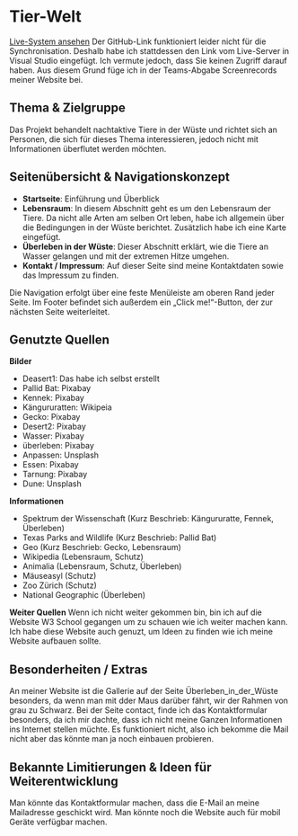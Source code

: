 # Tier-Welt

[Live-System ansehen](https://pi-ranja.github.io/Tierwelt/)
Der GitHub-Link funktioniert leider nicht für die Synchronisation. Deshalb habe ich stattdessen den Link vom Live-Server in Visual Studio eingefügt. Ich vermute jedoch, dass Sie keinen Zugriff darauf haben. Aus diesem Grund füge ich in der Teams-Abgabe Screenrecords meiner Website bei.

## Thema & Zielgruppe
Das Projekt behandelt nachtaktive Tiere in der Wüste und richtet sich an Personen, die sich für dieses Thema interessieren, jedoch nicht mit Informationen überflutet werden möchten.

## Seitenübersicht & Navigationskonzept

- **Startseite**: Einführung und Überblick
- **Lebensraum**: In diesem Abschnitt geht es um den Lebensraum der Tiere. Da nicht alle Arten am selben Ort leben, habe ich allgemein über die Bedingungen in der Wüste berichtet. Zusätzlich habe ich eine Karte eingefügt.
- **Überleben in der Wüste**: Dieser Abschnitt erklärt, wie die Tiere an Wasser gelangen und mit der extremen Hitze umgehen.
- **Kontakt / Impressum**: Auf dieser Seite sind meine Kontaktdaten sowie das Impressum zu finden.

Die Navigation erfolgt über eine feste Menüleiste am oberen Rand jeder Seite. Im Footer befindet sich außerdem ein „Click me!“-Button, der zur nächsten Seite weiterleitet.

## Genutzte Quellen

**Bilder**
- Deasert1: Das habe ich selbst erstellt
- Pallid Bat: Pixabay
- Kennek: Pixabay
- Kängururatten: Wikipeia
- Gecko: Pixabay
- Desert2: Pixabay
- Wasser: Pixabay
- überleben: Pixabay
- Anpassen: Unsplash
- Essen: Pixabay
- Tarnung: Pixabay
- Dune: Unsplash


**Informationen**
- Spektrum der Wissenschaft (Kurz Beschrieb: Kängururatte, Fennek, Überleben)
- Texas Parks and Wildlife (Kurz Beschrieb: Pallid Bat)
- Geo (Kurz Beschrieb: Gecko, Lebensraum)
- Wikipedia (Lebensraum, Schutz)
- Animalia (Lebensraum, Schutz, Überleben)
- Mäuseasyl (Schutz)
- Zoo Zürich (Schutz)
- National Geographic (Überleben)

**Weiter Quellen**
Wenn ich nicht weiter gekommen bin, bin ich auf die Website W3 School gegangen um zu schauen wie ich weiter machen kann. 
Ich habe diese Website auch genuzt, um Ideen zu finden wie ich meine Website aufbauen sollte.

## Besonderheiten / Extras
An meiner Website ist die Gallerie auf der Seite Überleben_in_der_Wüste besonders, da wenn man mit dder Maus darüber fährt, wir der Rahmen von grau zu Schwarz.
Bei der Seite contact, finde ich das Kontaktformular besonders, da ich mir dachte, dass ich nicht meine Ganzen Informationen ins Internet stellen müchte. Es funktioniert nicht, also ich bekomme die Mail nicht aber das könnte man ja noch einbauen probieren.



## Bekannte Limitierungen & Ideen für Weiterentwicklung
Man könnte das Kontaktformular machen, dass die E-Mail an meine Mailadresse geschickt wird.
Man könnte noch die Website auch für mobil Geräte verfügbar machen.
